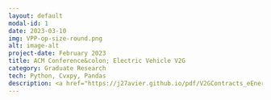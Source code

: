 ```yaml
---
layout: default
modal-id: 1
date: 2023-03-10
img: VPP-op-size-round.png
alt: image-alt
project-date: February 2023
title: ACM Conference&colon; Electric Vehicle V2G
category: Graduate Research 
tech: Python, Cvxpy, Pandas
description: <a href="https://j27avier.github.io/pdf/V2GContracts_eEnergy23.pdf">This project, currently under review for ACM's e-Energy conference 2023 with preprint available here</a>, explores the concept of vehicle-to-grid (V2G) technology. V2G technology allows electric vehicles (EVs) to serve as battery packs, enabling users to sell stored excess battery back to the grid when energy demand peaks. <br> &nbsp; &nbsp; The project presents a unique approach to incentivize private EV owners to participate in V2G using contract theory from economics, thus creating a Virtual Power Plant (VPP) by aggregating numerous batteries. The project also simulates results over a year's worth of data on EV charging sessions and electricity market prices, revealing a profitability increase of over 12% compared to the baseline.
---
```

